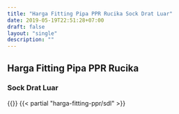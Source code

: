 ```yaml
---
title: "Harga Fitting Pipa PPR Rucika Sock Drat Luar"
date: 2019-05-19T22:51:28+07:00
draft: false
layout: "single"
description: ""
---
```


## Harga Fitting Pipa PPR Rucika
### Sock Drat Luar
{{<kontak-button>}}
{{< partial "harga-fitting-ppr/sdl" >}}
